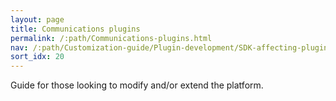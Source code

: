 ```yaml
---
layout: page
title: Communications plugins
permalink: /:path/Communications-plugins.html
nav: /:path/Customization-guide/Plugin-development/SDK-affecting-plugins/Communications-plugins
sort_idx: 20
---
```


Guide for those looking to modify and/or extend the platform.